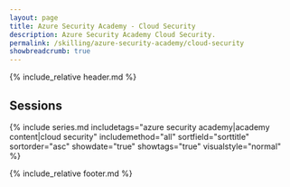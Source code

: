 ```yaml
---
layout: page
title: Azure Security Academy - Cloud Security
description: Azure Security Academy Cloud Security.
permalink: /skilling/azure-security-academy/cloud-security
showbreadcrumb: true
---
```


{% include_relative header.md %}

## Sessions

{% include series.md 
    includetags="azure security academy|academy content|cloud security" includemethod="all" 
    sortfield="sorttitle" sortorder="asc" showdate="true" showtags="true"
    visualstyle="normal"
%}

{% include_relative footer.md %}
